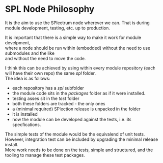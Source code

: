 # SPL Node Philosophy

It is the aim to use the SPlectrum node wherever we can. That is during module development, testing, etc. up to production.  

It is important that there is a simple way to make it work for module develpment,  
where a node should be run within (embedded) without the need to use submodules and the like  
and without the need to move the code.

I think this can be achieved by using within every module repository (each will have their own repo) the same *spl* folder.  
The idea is as follows:
 - each repository has a *spl* subfolder
 - the module code sits in the *packages* folder as if it were installed.
 - testing asses sit in the *test* folder
 - both these folders are tracked - the only ones
 - a (minimal required) SPlection release is unpacked in the folder
 - it is installed
 - now the module can be developed against the tests, i.e. its specfications.

 The simple tests of the module would be the equivalend of unit tests.  
 However, integration test can be included by upgrading the minimal release install.  
 More work needs to be done on the tests, simple and structured, and the tooling to manage these test packages.
